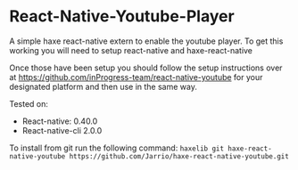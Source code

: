 React-Native-Youtube-Player
==============

A simple haxe react-native extern to enable the youtube player.
To get this working you will need to setup react-native and haxe-react-native

Once those have been setup you should follow the setup instructions over at 
https://github.com/inProgress-team/react-native-youtube for your designated platform
and then use in the same way.

Tested on:
- React-native: 0.40.0
- React-native-cli 2.0.0

To install from git run the following command:
`haxelib git haxe-react-native-youtube https://github.com/Jarrio/haxe-react-native-youtube.git`
